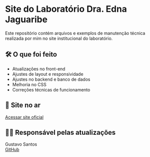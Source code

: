 # Site do Laboratório Dra. Edna Jaguaribe

Este repositório contém arquivos e exemplos de manutenção técnica realizada por mim no site institucional do laboratório.

## 🛠️ O que foi feito

- Atualizações no front-end
- Ajustes de layout e responsividade
- Ajustes no backend e banco de dados
- Melhoria no CSS
- Correções técnicas de funcionamento

## 🔗 Site no ar

[Acessar site oficial](https://www.draednajaguaribe.com.br)

## 🧑‍💻 Responsável pelas atualizações

Gustavo Santos  
[GitHub](https://github.com/Gustavix320)
